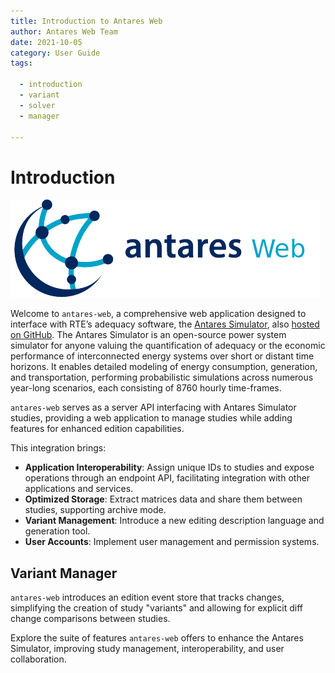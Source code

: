 ```yaml
---
title: Introduction to Antares Web
author: Antares Web Team
date: 2021-10-05
category: User Guide
tags:

  - introduction
  - variant
  - solver
  - manager

---
```


# Introduction

![](../assets/antares.png "Antares Web Logo")

Welcome to `antares-web`, a comprehensive web application designed to interface with RTE’s adequacy software,
the [Antares Simulator][antares-simulator-website], also [hosted on GitHub][antares-simulator-github].
The Antares Simulator is an open-source power system simulator for anyone valuing the quantification of adequacy or the
economic performance of interconnected energy systems over short or distant time horizons.
It enables detailed modeling of energy consumption, generation, and transportation, performing probabilistic simulations
across numerous year-long scenarios, each consisting of 8760 hourly time-frames.

`antares-web` serves as a server API interfacing with Antares Simulator studies, providing a web application to manage
studies while adding features for enhanced edition capabilities.

This integration brings:

- **Application Interoperability**: Assign unique IDs to studies and expose operations through an endpoint API,
  facilitating integration with other applications and services.
- **Optimized Storage**: Extract matrices data and share them between studies, supporting archive mode.
- **Variant Management**: Introduce a new editing description language and generation tool.
- **User Accounts**: Implement user management and permission systems.

## Variant Manager

`antares-web` introduces an edition event store that tracks changes, simplifying the creation of study "variants" and
allowing for explicit diff change comparisons between studies.

Explore the suite of features `antares-web` offers to enhance the Antares Simulator, improving study management,
interoperability, and user collaboration.


[antares-simulator-website]: https://antares-simulator.org

[antares-simulator-github]: https://github.com/AntaresSimulatorTeam/Antares_Simulator
